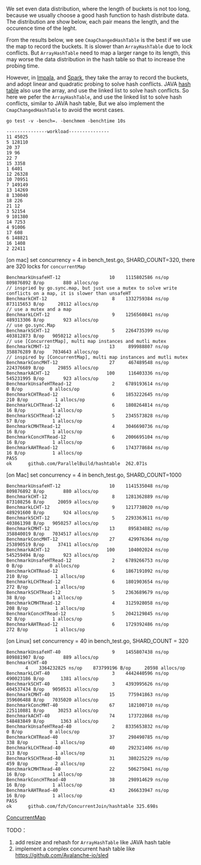 We set even data distribution, where the length of buckets is not too long, because we usually choose a good hash function to hash distribute data. The distribution are show below, each pair means the length, and the occurence time of the leght.

From the results below, we see `CmapChangedHashTable` is the best if we use the map to record the buckets. It is slower than `ArrayHashTable` due to lock conflicts. But `ArrayHashTable` need to map a larger range to its length, this may worse the data distribution in the hash table so that to increase the probing time.

However, in [Impala](https://github.com/apache/impala/blob/04fd9ae268d89b07e2a692a916bf2ddcfb2e351b/be/src/exec/hash-table.h), and [Spark](https://github.com/apache/spark/blob/master/sql/core/src/main/scala/org/apache/spark/sql/execution/joins/HashedRelation.scala), they take the array to record the buckets, and adopt linear and quadratic probing to solve hash conflicts. 
JAVA [hash table](https://www.jianshu.com/p/6c95f8216950) also use the array, and use the linked list to solve hash conflicts. So here we pefer the `ArrayHashTable`, and use the linked list to solve hash conflicts, similar to JAVA hash table, But we also implement the `CmapChangedHashTable` to avoid the worst cases.

```
go test -v -bench=. -benchmem -benchtime 10s
 
---------------workload---------------
11 45025
5 128110
20 37
19 96
22 7
15 3358
1 6401
12 26328
10 70951
7 149149
13 14269
8 130040
18 226
21 12
3 52154
9 101380
14 7253
4 91006
17 608
6 148821
16 1408
2 22411
```
[on mac] set concurrency = 4 in bench_test.go, SHARD_COUNT=320, there are 320 locks for `concurrentMap`
```
BenchmarkUnsafeHT-12        	      10	1115802586 ns/op	809876892 B/op	     880 allocs/op
// inspried by go.sync.map, but just use a mutex to solve write conflicts on a map, it is slower than unsafeHT
BenchmarkCHT-12             	       8	1332759384 ns/op	873115653 B/op	   20112 allocs/op
// use a mutex and a map
BenchmarkLCHT-12            	       9	1256560841 ns/op	489313306 B/op	     923 allocs/op
// use go.sync.Map
BenchmarkSCHT-12            	       5	2264735399 ns/op	403812873 B/op	 9050212 allocs/op
// use [ConcurrentMap], multi map instances and mutli mutex
BenchmarkCMHT-12            	      13	 899988807 ns/op	358876289 B/op	 7034643 allocs/op
// inspired by [ConcurrentMap], multi map instances and mutli mutex
BenchmarkConcMHT-12         	      27	 467489548 ns/op	224376689 B/op	   29855 allocs/op
BenchmarkACHT-12            	     100	 116403336 ns/op	545231995 B/op	     923 allocs/op
BenchmarkUnsafeHTRead-12    	       2	6789193614 ns/op	       0 B/op	       0 allocs/op
BenchmarkCHTRead-12         	       6	1853222645 ns/op	     210 B/op	       1 allocs/op
BenchmarkLCHTRead-12        	       6	1808264814 ns/op	      16 B/op	       1 allocs/op
BenchmarkSCHTRead-12        	       5	2345573828 ns/op	      57 B/op	       1 allocs/op
BenchmarkCMHTRead-12        	       4	3046690736 ns/op	      16 B/op	       1 allocs/op
BenchmarkConcHTRead-12      	       6	2006695104 ns/op	      16 B/op	       1 allocs/op
BenchmarkAHTRead-12         	       6	1743778684 ns/op	      16 B/op	       1 allocs/op
PASS
ok  	github.com/ParallelBuild/hashtable	262.071s
```
[on Mac] set concurrency = 4 in bench_test.go, SHARD_COUNT=1000
```
BenchmarkUnsafeHT-12        	      10	1141535048 ns/op	809876892 B/op	     880 allocs/op
BenchmarkCHT-12             	       8	1281362889 ns/op	873108256 B/op	   20059 allocs/op
BenchmarkLCHT-12            	       9	1217738020 ns/op	489291600 B/op	     924 allocs/op
BenchmarkSCHT-12            	       5	2293363611 ns/op	403861398 B/op	 9050257 allocs/op
BenchmarkCMHT-12            	      13	 895834882 ns/op	358840019 B/op	 7034517 allocs/op
BenchmarkConcMHT-12         	      27	 429976364 ns/op	253890519 B/op	   37411 allocs/op
BenchmarkACHT-12            	     100	 104002024 ns/op	545259494 B/op	     923 allocs/op
BenchmarkUnsafeHTRead-12    	       2	6789266753 ns/op	       0 B/op	       0 allocs/op
BenchmarkCHTRead-12         	       6	1867191092 ns/op	     210 B/op	       1 allocs/op
BenchmarkLCHTRead-12        	       6	1801903654 ns/op	     272 B/op	       1 allocs/op
BenchmarkSCHTRead-12        	       5	2363689679 ns/op	      38 B/op	       1 allocs/op
BenchmarkCMHTRead-12        	       4	3125928058 ns/op	     208 B/op	       1 allocs/op
BenchmarkConcHTRead-12      	       5	2042129845 ns/op	      92 B/op	       1 allocs/op
BenchmarkAHTRead-12         	       6	1729392486 ns/op	     272 B/op	       1 allocs/op
```
[on Linux] set concurrency = 40 in bench_test.go, SHARD_COUNT = 320

```
BenchmarkUnsafeHT-40        	       9	1455807438 ns/op	809881907 B/op	     889 allocs/op
BenchmarkCHT-40             	
       4	3364232825 ns/op	873799196 B/op	   20598 allocs/op
BenchmarkLCHT-40            	       3	4442440596 ns/op	490023186 B/op	    1381 allocs/op
BenchmarkSCHT-40            	       3	4393995626 ns/op	404537434 B/op	 9050531 allocs/op
BenchmarkCMHT-40            	      15	 775941863 ns/op	359606488 B/op	 7035020 allocs/op
BenchmarkConcMHT-40         	      67	 182100710 ns/op	225110881 B/op	   30253 allocs/op
BenchmarkACHT-40            	      74	 173722868 ns/op	548483849 B/op	    1363 allocs/op
BenchmarkUnsafeHTRead-40    	       2	8335653832 ns/op	       0 B/op	       0 allocs/op
BenchmarkCHTRead-40         	      37	 298490785 ns/op	     338 B/op	       1 allocs/op
BenchmarkLCHTRead-40        	      40	 292321406 ns/op	     313 B/op	       1 allocs/op
BenchmarkSCHTRead-40        	      31	 380225229 ns/op	     459 B/op	       2 allocs/op
BenchmarkCMHTRead-40        	      22	 506275041 ns/op	      16 B/op	       1 allocs/op
BenchmarkConcHTRead-40      	      38	 298914629 ns/op	      16 B/op	       1 allocs/op
BenchmarkAHTRead-40         	      43	 266633947 ns/op	      16 B/op	       1 allocs/op
PASS
ok  	github.com/fzh/ConcurrentJoin/hashtable	325.698s
```

[ConcurrentMap](https://github.com/orcaman/concurrent-map)

TODO：

1. add resize and rehash for `ArrayHashTable` like JAVA hash table
2. implement a complex concurrent hash table like https://github.com/Avalanche-io/sled